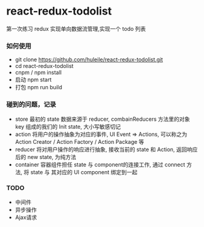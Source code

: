 # react-redux-todolist
第一次练习 redux 实现单向数据流管理,实现一个 todo 列表

### 如何使用
* git clone https://github.com/huleile/react-redux-todolist.git
* cd react-redux-todolist
* cnpm / npm install 
* 启动 npm start
* 打包 npm run build


### 碰到的问题，记录
* store 最初的 state 数据来源于 reducer, combainReducers 方法里的对象 key 组成的我们的 Init state, 大小写敏感切记
* action 将用户的操作抽象为对应的事件, UI Event => Actions, 可以称之为 Action Creator / Action Factory / Action Package 等
* reducer 将对用户操作的响应进行抽象, 接收当前的 state 和 Action, 返回响应后的 new state, 为纯方法
* container 容器组件担任 state 与 component的连接工作, 通过 connect 方法, 将 state 与 其对应的 UI component 绑定到一起


### TODO
* 中间件
* 异步操作
* Ajax请求
